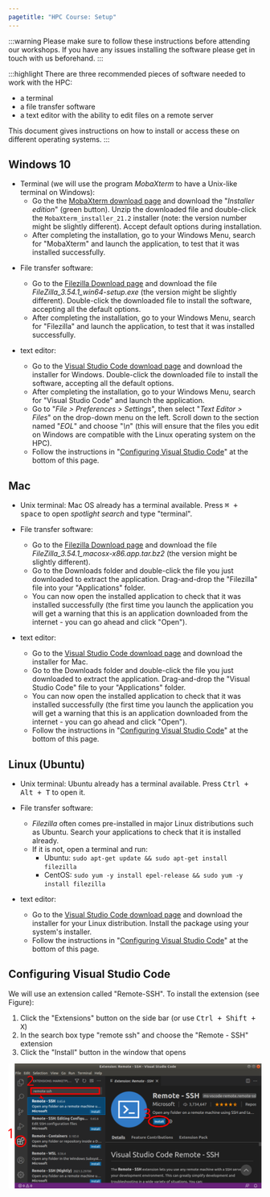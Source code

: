 ```yaml
---
pagetitle: "HPC Course: Setup"
---
```


:::warning
Please make sure to follow these instructions before attending our workshops.
If you have any issues installing the software please get in touch with us beforehand.
:::

:::highlight
There are three recommended pieces of software needed to work with the HPC:

- a terminal
- a file transfer software
- a text editor with the ability to edit files on a remote server

This document gives instructions on how to install or access these on different operating systems.
:::


## Windows 10

- Terminal (we will use the program _MobaXterm_ to have a Unix-like terminal on Windows): 
  - Go the the [MobaXterm download page](https://mobaxterm.mobatek.net/download-home-edition.html) and download the "_Installer edition_" (green button). Unzip the downloaded file and double-click the `MobaXterm_installer_21.2` installer (note: the version number might be slightly different). Accept default options during installation.
  - After completing the installation, go to your Windows Menu, search for "MobaXterm" and launch the application, to test that it was installed successfully. 
<!--
  - (Optional) Windows 10 has its own command line program, which has all the functionality we need for this course. Press <kbd><kbd>Windows</kbd> + <kbd>X</kbd></kbd> and then choose “Command Prompt”.
-->

- File transfer software:
  - Go to the [Filezilla Download page](https://filezilla-project.org/download.php?show_all=1) and download the file _FileZilla_3.54.1_win64-setup.exe_ (the version might be slightly different). Double-click the downloaded file to install the software, accepting all the default options. 
  - After completing the installation, go to your Windows Menu, search for "Filezilla" and launch the application, to test that it was installed successfully. 

- text editor:
  - Go to the [Visual Studio Code download page](https://code.visualstudio.com/Download) and download the installer for Windows. Double-click the downloaded file to install the software, accepting all the default options. 
  - After completing the installation, go to your Windows Menu, search for "Visual Studio Code" and launch the application. 
  - Go to "_File > Preferences > Settings_", then select "_Text Editor > Files_" on the drop-down menu on the left. Scroll down to the section named "_EOL_" and choose "_\\n_" (this will ensure that the files you edit on Windows are compatible with the Linux operating system on the HPC).
  - Follow the instructions in "[Configuring Visual Studio Code](#configuring-visual-studio-code)" at the bottom of this page.

<!--
- (Optional) filesystem client:
  - Download and install [SFTP Drive Personal Edition](https://www.nsoftware.com/sftp/drive/download.aspx). It will ask for your email for download and installation. You can use a [10 minute disposable email](https://10minutemail.com/10MinuteMail/index.html) to avoid potential spam.
-->

## Mac

- Unix terminal: Mac OS already has a terminal available.
Press <kbd><kbd>&#8984;</kbd> + <kbd>space</kbd></kbd> to open _spotlight search_ and type "terminal".

- File transfer software:
  - Go to the [Filezilla Download page](https://filezilla-project.org/download.php?show_all=1) and download the file _FileZilla_3.54.1_macosx-x86.app.tar.bz2_ (the version might be slightly different).
  - Go to the Downloads folder and double-click the file you just downloaded to extract the application. Drag-and-drop the "Filezilla" file into your "Applications" folder. 
  - You can now open the installed application to check that it was installed successfully (the first time you launch the application you will get a warning that this is an application downloaded from the internet - you can go ahead and click "Open").

- text editor:
  - Go to the [Visual Studio Code download page](https://code.visualstudio.com/Download) and download the installer for Mac.
  - Go to the Downloads folder and double-click the file you just downloaded to extract the application. Drag-and-drop the "Visual Studio Code" file to your "Applications" folder. 
  - You can now open the installed application to check that it was installed successfully (the first time you launch the application you will get a warning that this is an application downloaded from the internet - you can go ahead and click "Open").
  - Follow the instructions in "[Configuring Visual Studio Code](#configuring-visual-studio-code)" at the bottom of this page.

<!--
- (Optional) filesystem client:
  - download and install both FUSE and SSHFS from [this website](https://osxfuse.github.io/).
  (first install FUSE, then SSHFS)
-->

## Linux (Ubuntu)

- Unix terminal: Ubuntu already has a terminal available.
Press <kbd><kbd>Ctrl</kbd> + <kbd>Alt</kbd> + <kbd>T</kbd></kbd> to open it.

- File transfer software:
  - _Filezilla_ often comes pre-installed in major Linux distributions such as Ubuntu. Search your applications to check that it is installed already. 
  - If it is not, open a terminal and run:
    - Ubuntu: `sudo apt-get update && sudo apt-get install filezilla`
    - CentOS: `sudo yum -y install epel-release && sudo yum -y install filezilla`

- text editor:
  - Go to the [Visual Studio Code download page](https://code.visualstudio.com/Download) and download the installer for your Linux distribution. Install the package using your system's installer.
  - Follow the instructions in "[Configuring Visual Studio Code](#configuring-visual-studio-code)" at the bottom of this page.

<!--
- (Optional) filesystem client:
  - install SSHFS from the command line using: `sudo apt-get install sshfs`.
-->


## Configuring Visual Studio Code

We will use an extension called "Remote-SSH". 
To install the extension (see Figure):

1. Click the "Extensions" button on the side bar (or use <kbd>Ctrl + Shift + X</kbd>)
1. In the search box type "remote ssh" and choose the "Remote - SSH" extension
1. Click the "Install" button in the window that opens

![Installing Remote-SSH extension in VS Code](images/vscode_extension_install.svg)

